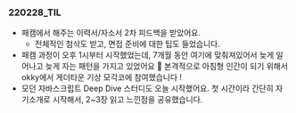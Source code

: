 ### 220228_TIL

- 패캠에서 해주는 이력서/자소서 2차 피드백을 받았어요.
  - 전체적인 첨삭도 받고, 면접 준비에 대한 팁도 들었습니다.
- 패캠 과정이 오후 1시부터 시작했었는데, 7개월 동안 여기에 맞춰져있어서 늦게 일어나고 늦게 자는 패턴을 가지고 있었어요 🥲 본격적으로 아침형 인간이 되기 위해서 okky에서 게더타운 기상 모각코에 참여했습니다 !
- 모던 자바스크립트 Deep Dive 스터디도 오늘 시작했어요. 첫 시간이라 간단히 자기소개로 시작해서, 2~3장 읽고 느낀점을 공유했습니다.
